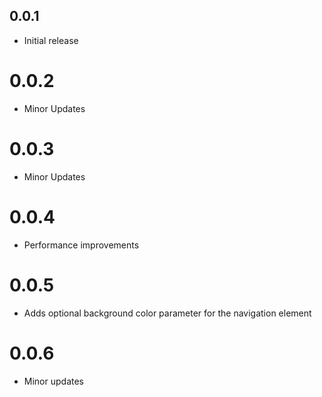 ## 0.0.1

* Initial release

# 0.0.2

* Minor Updates

# 0.0.3

* Minor Updates

# 0.0.4

* Performance improvements

# 0.0.5

* Adds optional background color parameter for the navigation element

# 0.0.6

* Minor updates